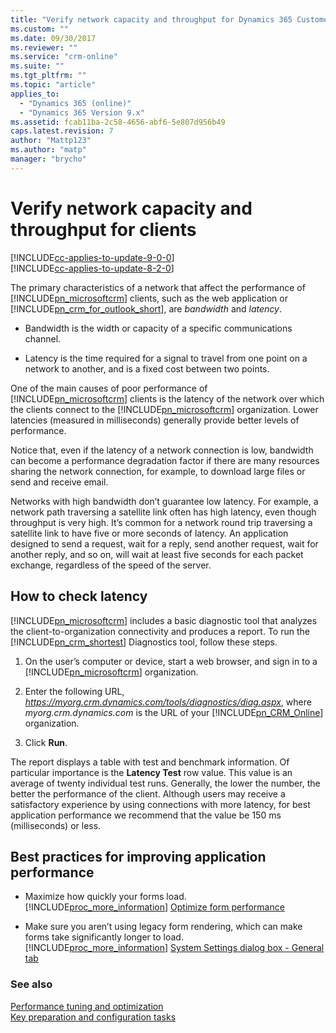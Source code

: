 ```yaml
---
title: "Verify network capacity and throughput for Dynamics 365 Customer Engagement clients | MicrosoftDocs"
ms.custom: ""
ms.date: 09/30/2017
ms.reviewer: ""
ms.service: "crm-online"
ms.suite: ""
ms.tgt_pltfrm: ""
ms.topic: "article"
applies_to: 
  - "Dynamics 365 (online)"
  - "Dynamics 365 Version 9.x"
ms.assetid: fcab11ba-2c58-4656-abf6-5e807d956b49
caps.latest.revision: 7
author: "Mattp123"
ms.author: "matp"
manager: "brycho"
---
```

# Verify network capacity and throughput for clients

[!INCLUDE[cc-applies-to-update-9-0-0](../includes/cc_applies_to_update_9_0_0.md)]<br/>[!INCLUDE[cc-applies-to-update-8-2-0](../includes/cc_applies_to_update_8_2_0.md)]

The primary characteristics of a network that affect the performance of [!INCLUDE[pn_microsoftcrm](../includes/pn-microsoftcrm.md)] clients, such as the web application or [!INCLUDE[pn_crm_for_outlook_short](../includes/pn-crm-for-outlook-short.md)], are *bandwidth* and *latency*.  
  
-   Bandwidth is the width or capacity of a specific communications channel.  
  
-   Latency is the time required for a signal to travel from one point on a network to another, and is a fixed cost between two points.  
  
One of the main causes of poor performance of [!INCLUDE[pn_microsoftcrm](../includes/pn-microsoftcrm.md)] clients is the latency of the network over which the clients connect to the [!INCLUDE[pn_microsoftcrm](../includes/pn-microsoftcrm.md)] organization. Lower latencies (measured in milliseconds) generally provide better levels of performance.  
  
Notice that, even if the latency of a network connection is low, bandwidth can become a performance degradation factor if there are many resources sharing the network connection, for example, to download large files or send and receive email.  
  
Networks with high bandwidth don’t guarantee low latency. For example, a network path traversing a satellite link often has high latency, even though throughput is very high. It’s common for a network round trip traversing a satellite link to have five or more seconds of latency. An application designed to send a request, wait for a reply, send another request, wait for another reply, and so on, will wait at least five seconds for each packet exchange, regardless of the speed of the server.  
  
## How to check latency  
 [!INCLUDE[pn_microsoftcrm](../includes/pn-microsoftcrm.md)] includes a basic diagnostic tool that analyzes the client-to-organization connectivity and produces a report. To run the [!INCLUDE[pn_crm_shortest](../includes/pn-crm-shortest.md)] Diagnostics tool, follow these steps.  
  
1. On the user’s computer or device, start a web browser, and sign in to a [!INCLUDE[pn_microsoftcrm](../includes/pn-microsoftcrm.md)] organization.  
  
2. Enter the following URL, *<https://myorg.crm.dynamics.com/tools/diagnostics/diag.aspx>*, where *myorg.crm.dynamics.com* is the URL of your [!INCLUDE[pn_CRM_Online](../includes/pn-crm-online.md)] organization.  
  
3. Click **Run**.  
  
The report displays a table with test and benchmark information. Of particular importance is the **Latency Test** row value. This value is an average of twenty individual test runs. Generally, the lower the number, the better the performance of the client. Although users may receive a satisfactory experience by using connections with more latency, for best application performance we recommend that the value be 150 ms (milliseconds) or less.  
  
## Best practices for improving application performance  
  
- Maximize how quickly your forms load. [!INCLUDE[proc_more_information](../includes/proc-more-information.md)] [Optimize form performance](../customize/optimize-form-performance.md)  
  
- Make sure you aren’t using legacy form rendering, which can make forms take significantly longer to load. [!INCLUDE[proc_more_information](../includes/proc-more-information.md)] [System Settings dialog box - General tab](system-settings-dialog-box-general-tab.md)  
  
### See also  
 [Performance tuning and optimization](../admin/performance-tuning-and-optimization.md)   
 [Key preparation and configuration tasks](../admin/key-preparation-and-configuration-tasks.md)
